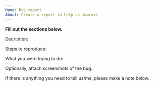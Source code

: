 ```yaml
---
Name: Bug report
About: Create a report to help us improve
---
```


**Fill out the sections below.**

Decription:

Steps to reproduce:

What you were trying to do:

Optionally, attach screenshots of the bug.

If there is anything you need to tell us/me, please make a note below.
